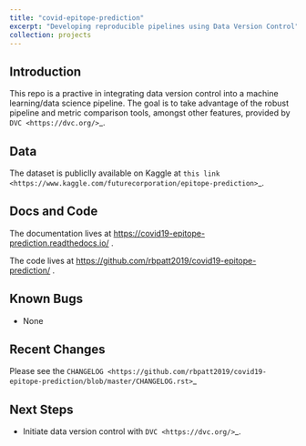 ```yaml
---
title: "covid-epitope-prediction"
excerpt: "Developing reproducible pipelines using Data Version Control"
collection: projects
---
```


Introduction
------------

This repo is a practive in integrating data version control into a machine learning/data science pipeline. 
The goal is to take advantage of the robust pipeline and metric comparison tools, amongst other features,
provided by `DVC <https://dvc.org/>`_.

Data
----

The dataset is publiclly available on Kaggle at `this link <https://www.kaggle.com/futurecorporation/epitope-prediction>`_.

Docs and Code
-------------

The documentation lives at https://covid19-epitope-prediction.readthedocs.io/ .

The code lives at https://github.com/rbpatt2019/covid19-epitope-prediction/ .


Known Bugs
----------
- None

Recent Changes
--------------

Please see the `CHANGELOG <https://github.com/rbpatt2019/covid19-epitope-prediction/blob/master/CHANGELOG.rst>`_

Next Steps
----------
- Initiate data version control with `DVC <https://dvc.org/>`_.

